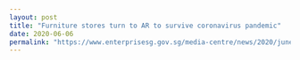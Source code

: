 ```yaml
---
layout: post
title: "Furniture stores turn to AR to survive coronavirus pandemic"
date: 2020-06-06
permalink: "https://www.enterprisesg.gov.sg/media-centre/news/2020/june/furniture-stores-turn-to-ar-to-survive-coronavirus-pandemic"
---
```

